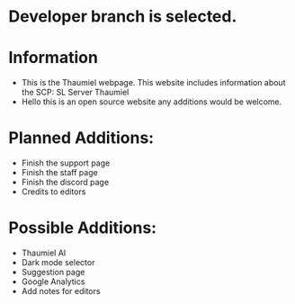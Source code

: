 # Developer branch is selected.
# Information
* This is the Thaumiel webpage. This website includes information about the SCP: SL Server Thaumiel
* Hello this is an open source website any additions would be welcome.

# Planned Additions:
* Finish the support page
* Finish the staff page
* Finish the discord page
* Credits to editors

# Possible Additions:
* Thaumiel AI
* Dark mode selector
* Suggestion page
* Google Analytics
* Add notes for editors

